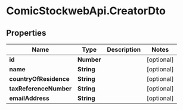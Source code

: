 # ComicStockwebApi.CreatorDto

## Properties
Name | Type | Description | Notes
------------ | ------------- | ------------- | -------------
**id** | **Number** |  | [optional] 
**name** | **String** |  | [optional] 
**countryOfResidence** | **String** |  | [optional] 
**taxReferenceNumber** | **String** |  | [optional] 
**emailAddress** | **String** |  | [optional] 


